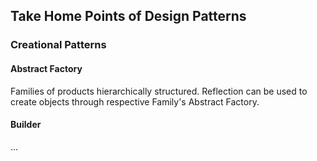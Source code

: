 ## Take Home Points of Design Patterns

### Creational Patterns

#### Abstract Factory

Families of products hierarchically structured. Reflection can be used to create objects through
respective Family's Abstract Factory.

#### Builder

...